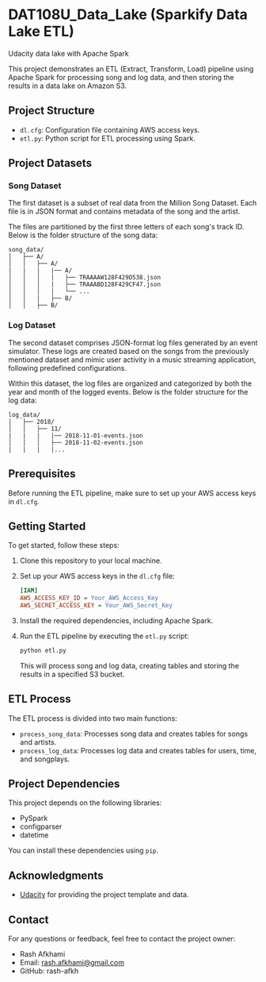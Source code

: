 # DAT108U_Data_Lake (Sparkify Data Lake ETL)
Udacity data lake with Apache Spark


This project demonstrates an ETL (Extract, Transform, Load) pipeline using Apache Spark for processing song and log data, and then storing the results in a data lake on Amazon S3.

## Project Structure

- `dl.cfg`: Configuration file containing AWS access keys.
- `etl.py`: Python script for ETL processing using Spark.

## Project Datasets

### Song Dataset

The first dataset is a subset of real data from the Million Song Dataset. Each file is in JSON format and contains metadata of the song and the artist.

The files are partitioned by the first three letters of each song's track ID. Below is the folder structure of the song data:

```
song_data/
│   ├── A/
│   │   ├── A/
|   |   |   |── A/
│   │   │   |   ├── TRAAAAW128F429D538.json
│   │   │   |   ├── TRAAABD128F429CF47.json
│   │   │   |   └── ...
│   │   |   ├── B/
│   │   ├── B/
```

### Log Dataset
The second dataset comprises JSON-format log files generated by an event simulator. These logs are created based on the songs from the previously mentioned dataset and mimic user activity in a music streaming application, following predefined configurations.

Within this dataset, the log files are organized and categorized by both the year and month of the logged events. Below is the folder structure for the log data:

```
log_data/
│   ├── 2018/
│   │   ├── 11/
|   |   |   |── 2018-11-01-events.json
│   │   │   ├── 2018-11-02-events.json
|   |   |   |...
```

## Prerequisites

Before running the ETL pipeline, make sure to set up your AWS access keys in `dl.cfg`.

## Getting Started

To get started, follow these steps:

1. Clone this repository to your local machine.

2. Set up your AWS access keys in the `dl.cfg` file:

   ```ini
   [IAM]
   AWS_ACCESS_KEY_ID = Your_AWS_Access_Key
   AWS_SECRET_ACCESS_KEY = Your_AWS_Secret_Key
   ```

3. Install the required dependencies, including Apache Spark.

4. Run the ETL pipeline by executing the `etl.py` script:

   ```bash
   python etl.py
   ```

   This will process song and log data, creating tables and storing the results in a specified S3 bucket.

## ETL Process

The ETL process is divided into two main functions:

- `process_song_data`: Processes song data and creates tables for songs and artists.
- `process_log_data`: Processes log data and creates tables for users, time, and songplays.

## Project Dependencies

This project depends on the following libraries:

- PySpark
- configparser
- datetime

You can install these dependencies using `pip`.


## Acknowledgments

- [Udacity](https://www.udacity.com) for providing the project template and data.

## Contact

For any questions or feedback, feel free to contact the project owner:
- Rash Afkhami
- Email: rash.afkhami@gmail.com
- GitHub: rash-afkh
